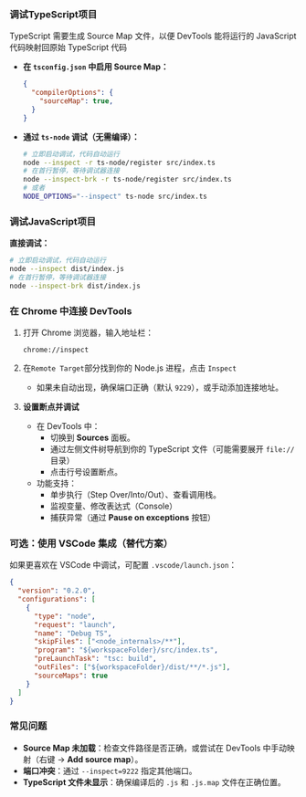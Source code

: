 ### 调试TypeScript项目

TypeScript 需要生成 Source Map 文件，以便 DevTools 能将运行的 JavaScript 代码映射回原始 TypeScript 代码

- **在 `tsconfig.json` 中启用 Source Map：**

  ```json
  {
    "compilerOptions": {
      "sourceMap": true,
    }
  }
  ```

- **通过 `ts-node` 调试（无需编译）：**

  ```bash
  # 立即启动调试，代码自动运行
  node --inspect -r ts-node/register src/index.ts
  # 在首行暂停，等待调试器连接
  node --inspect-brk -r ts-node/register src/index.ts
  # 或者
  NODE_OPTIONS="--inspect" ts-node src/index.ts
  ```

### **调试JavaScript项目**

**直接调试：**

```bash
# 立即启动调试，代码自动运行
node --inspect dist/index.js
# 在首行暂停，等待调试器连接
node --inspect-brk dist/index.js
```

### **在 Chrome 中连接 DevTools**

1. 打开 Chrome 浏览器，输入地址栏：

   ```
   chrome://inspect
   ```

2. 在`Remote Target`部分找到你的 Node.js 进程，点击 `Inspect`

   - 如果未自动出现，确保端口正确（默认 `9229`），或手动添加连接地址。

3. **设置断点并调试**

   - 在 DevTools 中：
     - 切换到 **Sources** 面板。
     - 通过左侧文件树导航到你的 TypeScript 文件（可能需要展开 `file://` 目录）
     - 点击行号设置断点。
   - 功能支持：
     - 单步执行（Step Over/Into/Out）、查看调用栈。
     - 监视变量、修改表达式（Console）
     - 捕获异常（通过 **Pause on exceptions** 按钮）

### **可选：使用 VSCode 集成（替代方案）**

如果更喜欢在 VSCode 中调试，可配置 `.vscode/launch.json`：

```json
{
  "version": "0.2.0",
  "configurations": [
    {
      "type": "node",
      "request": "launch",
      "name": "Debug TS",
      "skipFiles": ["<node_internals>/**"],
      "program": "${workspaceFolder}/src/index.ts",
      "preLaunchTask": "tsc: build",
      "outFiles": ["${workspaceFolder}/dist/**/*.js"],
      "sourceMaps": true
    }
  ]
}
```

### **常见问题**

- **Source Map 未加载**：检查文件路径是否正确，或尝试在 DevTools 中手动映射（右键 → **Add source map**）。
- **端口冲突**：通过 `--inspect=9222` 指定其他端口。
- **TypeScript 文件未显示**：确保编译后的 `.js` 和 `.js.map` 文件在正确位置。